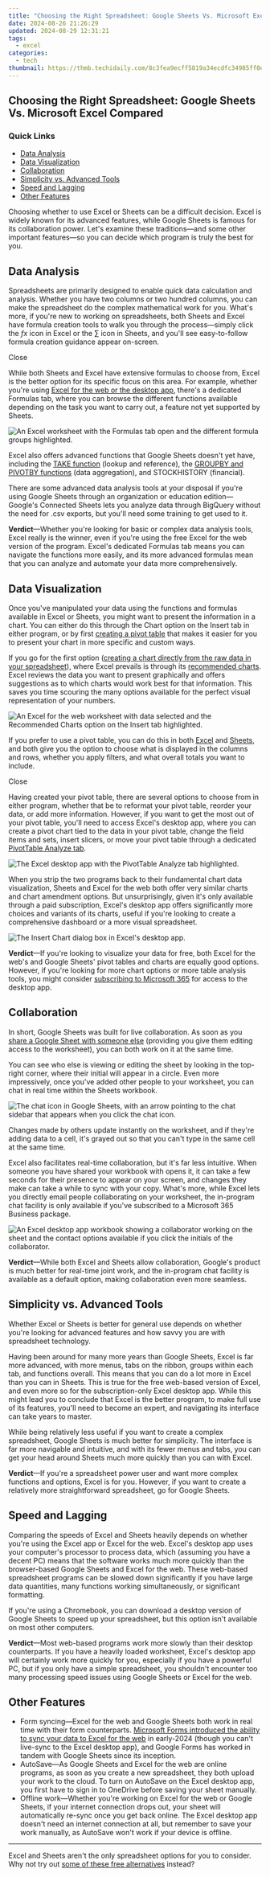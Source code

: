 ```yaml
---
title: "Choosing the Right Spreadsheet: Google Sheets Vs. Microsoft Excel Compared"
date: 2024-08-26 21:26:29
updated: 2024-08-29 12:31:21
tags:
  - excel
categories:
  - tech
thumbnail: https://thmb.techidaily.com/8c3fea9ecff5819a34ecdfc34985ff0e7d79f6ba1ec716878a66fd43b24d77e8.jpg
---
```


## Choosing the Right Spreadsheet: Google Sheets Vs. Microsoft Excel Compared

### Quick Links

* [Data Analysis](https://extra-guidance.techidaily.com/2024-approved-simplifying-the-process-of-creating-time-lapses-with-gopro/)
* [Data Visualization](https://extra-resources.techidaily.com/updated-a-decades-best-writes-across-film-classifications/)
* [Collaboration](https://fox-direct.techidaily.com/updated-understanding-virtual-reality-vernacular/)
* [Simplicity vs. Advanced Tools](https://bypass-frp.techidaily.com/in-2024-addrom-bypass-an-android-tool-to-unlock-frp-lock-screen-for-your-zte-nubia-z60-ultra-by-drfone-android/)
* [Speed and Lagging](https://visual-screen-recording.techidaily.com/updated-2024-approved-the-nvidia-method-to-perfect-gaming-replays/)
* [Other Features](https://digital-screen-recording.techidaily.com/updated-in-2024-the-future-of-game-monitoring-advanced-alternatives-to-fbx/)

 Choosing whether to use Excel or Sheets can be a difficult decision. Excel is widely known for its advanced features, while Google Sheets is famous for its collaboration power. Let's examine these traditions—and some other important features—so you can decide which program is truly the best for you.

##  Data Analysis

 Spreadsheets are primarily designed to enable quick data calculation and analysis. Whether you have two columns or two hundred columns, you can make the spreadsheet do the complex mathematical work for you. What's more, if you're new to working on spreadsheets, both Sheets and Excel have formula creation tools to walk you through the process—simply click the _fx_ icon in Excel or the ∑ icon in Sheets, and you'll see easy-to-follow formula creation guidance appear on-screen.

Close 

 While both Sheets and Excel have extensive formulas to choose from, Excel is the better option for its specific focus on this area. For example, whether you're using [Excel for the web or the desktop app](https://facebook-video-footage.techidaily.com/new-in-2024-capture-spectacular-video-on-youtube-top-webcam-picks/), there's a dedicated Formulas tab, where you can browse the different functions available depending on the task you want to carry out, a feature not yet supported by Sheets.

![An Excel worksheet with the Formulas tab open and the different formula groups highlighted.](https://static1.howtogeekimages.com/wordpress/wp-content/uploads/2024/05/excel-formulas.png) 

 Excel also offers advanced functions that Google Sheets doesn't yet have, including the [TAKE function](https://unlock-android.techidaily.com/in-2024-how-to-remove-a-previously-synced-google-account-from-your-xiaomi-redmi-a2-by-drfone-android/) (lookup and reference), the [GROUPBY and PIVOTBY functions](https://activate-lock.techidaily.com/in-2024-icloud-unlocker-download-unlock-icloud-lock-for-your-apple-iphone-15-plus-by-drfone-ios/) (data aggregation), and STOCKHISTORY (financial).

 There are some advanced data analysis tools at your disposal if you're using Google Sheets through an organization or education edition—Google's Connected Sheets lets you analyze data through BigQuery without the need for .csv exports, but you'll need some training to get used to it.

**Verdict**—Whether you're looking for basic or complex data analysis tools, Excel really is the winner, even if you're using the free Excel for the web version of the program. Excel's dedicated Formulas tab means you can navigate the functions more easily, and its more advanced formulas mean that you can analyze and automate your data more comprehensively.

##  Data Visualization

 Once you've manipulated your data using the functions and formulas available in Excel or Sheets, you might want to present the information in a chart. You can either do this through the Chart option on the Insert tab in either program, or by first [creating a pivot table](https://desktop-recording.techidaily.com/new-apex-10-royale-showdowns-for-2024/) that makes it easier for you to present your chart in more specific and custom ways.

 If you go for the first option ([creating a chart directly from the raw data in your spreadsheet](https://technical-tips.techidaily.com/top-techniques-for-enhancing-photo-quality-on-your-ios-device/)), where Excel prevails is through its [recommended charts](https://android-transfer.techidaily.com/in-2024-tips-of-transferring-messages-from-xiaomi-13t-pro-to-iphone-1415-drfone-by-drfone-transfer-from-android-transfer-from-android/). Excel reviews the data you want to present graphically and offers suggestions as to which charts would work best for that information. This saves you time scouring the many options available for the perfect visual representation of your numbers.

![An Excel for the web worksheet with data selected and the Recommended Charts option on the Insert tab highlighted.](https://static1.howtogeekimages.com/wordpress/wp-content/uploads/2024/05/excel-recommended-charts.png) 

 If you prefer to use a pivot table, you can do this in both [Excel](https://desktop-recording.techidaily.com/new-apex-10-royale-showdowns-for-2024/) and [Sheets](https://tech-revival.techidaily.com/the-ultimate-list-5-amazing-open-source-ai-image-synthesis-programs/), and both give you the option to choose what is displayed in the columns and rows, whether you apply filters, and what overall totals you want to include.

Close 

 Having created your pivot table, there are several options to choose from in either program, whether that be to reformat your pivot table, reorder your data, or add more information. However, if you want to get the most out of your pivot table, you'll need to access Excel's desktop app, where you can create a pivot chart tied to the data in your pivot table, change the field items and sets, insert slicers, or move your pivot table through a dedicated [PivotTable Analyze tab](https://fake-location.techidaily.com/spoofing-life360-how-to-do-it-on-honor-play-40c-drfone-by-drfone-virtual-android/).

![The Excel desktop app with the PivotTable Analyze tab highlighted.](https://static1.howtogeekimages.com/wordpress/wp-content/uploads/2024/05/excel-pivottable-analyze.png) 

 When you strip the two programs back to their fundamental chart data visualization, Sheets and Excel for the web both offer very similar charts and chart amendment options. But unsurprisingly, given it's only available through a paid subscription, Excel's desktop app offers significantly more choices and variants of its charts, useful if you're looking to create a comprehensive dashboard or a more visual spreadsheet.

![The Insert Chart dialog box in Excel's desktop app.](https://static1.howtogeekimages.com/wordpress/wp-content/uploads/2024/05/excel-app-chart-options.png) 

**Verdict**—If you're looking to visualize your data for free, both Excel for the web's and Google Sheets' pivot tables and charts are equally good options. However, if you're looking for more chart options or more table analysis tools, you might consider [subscribing to Microsoft 365](https://location-social.techidaily.com/how-to-change-your-honor-90-location-on-life360-without-anyone-knowing-drfone-by-drfone-virtual-android/) for access to the desktop app.

##  Collaboration

 In short, Google Sheets was built for live collaboration. As soon as you [share a Google Sheet with someone else](https://apple-account.techidaily.com/in-2024-apple-id-unlock-from-iphone-15-how-to-fix-it-by-drfone-ios/) (providing you give them editing access to the worksheet), you can both work on it at the same time.

 You can see who else is viewing or editing the sheet by looking in the top-right corner, where their initial will appear in a circle. Even more impressively, once you've added other people to your worksheet, you can chat in real time within the Sheets workbook.

![The chat icon in Google Sheets, with an arrow pointing to the chat sidebar that appears when you click the chat icon.](https://static1.howtogeekimages.com/wordpress/wp-content/uploads/2024/05/google-sheets-chat.png) 

 Changes made by others update instantly on the worksheet, and if they're adding data to a cell, it's grayed out so that you can't type in the same cell at the same time.

 Excel also facilitates real-time collaboration, but it's far less intuitive. When someone you have shared your workbook with opens it, it can take a few seconds for their presence to appear on your screen, and changes they make can take a while to sync with your copy. What's more, while Excel lets you directly email people collaborating on your worksheet, the in-program chat facility is only available if you've subscribed to a Microsoft 365 Business package.

![An Excel desktop app workbook showing a collaborator working on the sheet and the contact options available if you click the initials of the collaborator.](https://static1.howtogeekimages.com/wordpress/wp-content/uploads/2024/05/excel-collaboration-options.png) 

**Verdict**—While both Excel and Sheets allow collaboration, Google's product is much better for real-time joint work, and the in-program chat facility is available as a default option, making collaboration even more seamless.

##  Simplicity vs. Advanced Tools

 Whether Excel or Sheets is better for general use depends on whether you're looking for advanced features and how savvy you are with spreadsheet technology.

 Having been around for many more years than Google Sheets, Excel is far more advanced, with more menus, tabs on the ribbon, groups within each tab, and functions overall. This means that you can do a lot more in Excel than you can in Sheets. This is true for the free web-based version of Excel, and even more so for the subscription-only Excel desktop app. While this might lead you to conclude that Excel is the better program, to make full use of its features, you'll need to become an expert, and navigating its interface can take years to master.

 While being relatively less useful if you want to create a complex spreadsheet, Google Sheets is much better for simplicity. The interface is far more navigable and intuitive, and with its fewer menus and tabs, you can get your head around Sheets much more quickly than you can with Excel.

**Verdict**—If you're a spreadsheet power user and want more complex functions and options, Excel is for you. However, if you want to create a relatively more straightforward spreadsheet, go for Google Sheets.

##  Speed and Lagging

 Comparing the speeds of Excel and Sheets heavily depends on whether you're using the Excel app or Excel for the web. Excel's desktop app uses your computer's processor to process data, which (assuming you have a decent PC) means that the software works much more quickly than the browser-based Google Sheets and Excel for the web. These web-based spreadsheet programs can be slowed down significantly if you have large data quantities, many functions working simultaneously, or significant formatting.

 If you're using a Chromebook, you can download a desktop version of Google Sheets to speed up your spreadsheet, but this option isn't available on most other computers.

**Verdict**—Most web-based programs work more slowly than their desktop counterparts. If you have a heavily loaded worksheet, Excel's desktop app will certainly work more quickly for you, especially if you have a powerful PC, but if you only have a simple spreadsheet, you shouldn't encounter too many processing speed issues using Google Sheets or Excel for the web.

##  Other Features

* Form syncing—Excel for the web and Google Sheets both work in real time with their form counterparts. [Microsoft Forms introduced the ability to sync your data to Excel for the web](https://unlock-android.techidaily.com/in-2024-how-to-unlock-infinix-smart-8-hd-pin-codepattern-lockpassword-by-drfone-android/) in early-2024 (though you can't live-sync to the Excel desktop app), and Google Forms has worked in tandem with Google Sheets since its inception.
* AutoSave—As Google Sheets and Excel for the web are online programs, as soon as you create a new spreadsheet, they both upload your work to the cloud. To turn on AutoSave on the Excel desktop app, you first have to sign in to OneDrive before saving your sheet manually.
* Offline work—Whether you're working on Excel for the web or Google Sheets, if your internet connection drops out, your sheet will automatically re-sync once you get back online. The Excel desktop app doesn't need an internet connection at all, but remember to save your work manually, as AutoSave won't work if your device is offline.

---

 Excel and Sheets aren't the only spreadsheet options for you to consider. Why not try out [some of these free alternatives](https://fox-hovers.techidaily.com/2024-approved-how-to-turn-off-default-recommended-podcast-listings-in-spotify/) instead?

<ins class="adsbygoogle"
     style="display:block"
     data-ad-format="autorelaxed"
     data-ad-client="ca-pub-7571918770474297"
     data-ad-slot="1223367746"></ins>



<ins class="adsbygoogle"
     style="display:block"
     data-ad-client="ca-pub-7571918770474297"
     data-ad-slot="8358498916"
     data-ad-format="auto"
     data-full-width-responsive="true"></ins>
